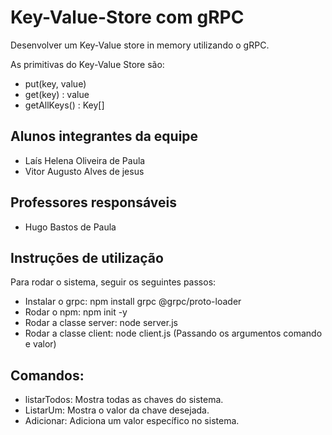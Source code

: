 # Key-Value-Store com gRPC

Desenvolver um Key-Value store in memory utilizando o gRPC.

As primitivas do Key-Value Store são:

- put(key, value)
- get(key) : value
- getAllKeys() : Key[]

## Alunos integrantes da equipe

* Laís Helena Oliveira de Paula
* Vitor Augusto Alves de jesus

## Professores responsáveis

* Hugo Bastos de Paula

## Instruções de utilização

Para rodar o sistema, seguir os seguintes passos:
* Instalar o grpc: npm install grpc @grpc/proto-loader
* Rodar o npm: npm init -y
* Rodar a classe server:  node server.js
* Rodar a classe client:  node client.js (Passando os argumentos comando e valor)

## Comandos:
* listarTodos: Mostra todas as chaves do sistema.
* ListarUm: Mostra o valor da chave desejada.
* Adicionar: Adiciona um valor específico no sistema.

